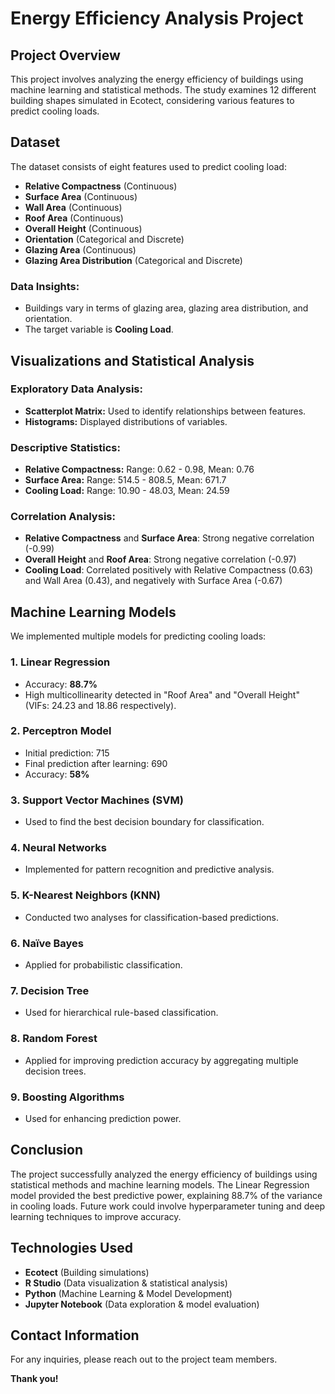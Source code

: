 # Energy Efficiency Analysis Project

## Project Overview
This project involves analyzing the energy efficiency of buildings using machine learning and statistical methods. The study examines 12 different building shapes simulated in Ecotect, considering various features to predict cooling loads.

## Dataset
The dataset consists of eight features used to predict cooling load:
- **Relative Compactness** (Continuous)
- **Surface Area** (Continuous)
- **Wall Area** (Continuous)
- **Roof Area** (Continuous)
- **Overall Height** (Continuous)
- **Orientation** (Categorical and Discrete)
- **Glazing Area** (Continuous)
- **Glazing Area Distribution** (Categorical and Discrete)

### Data Insights:
- Buildings vary in terms of glazing area, glazing area distribution, and orientation.
- The target variable is **Cooling Load**.

## Visualizations and Statistical Analysis
### Exploratory Data Analysis:
- **Scatterplot Matrix:** Used to identify relationships between features.
- **Histograms:** Displayed distributions of variables.

### Descriptive Statistics:
- **Relative Compactness:** Range: 0.62 - 0.98, Mean: 0.76
- **Surface Area:** Range: 514.5 - 808.5, Mean: 671.7
- **Cooling Load:** Range: 10.90 - 48.03, Mean: 24.59

### Correlation Analysis:
- **Relative Compactness** and **Surface Area**: Strong negative correlation (-0.99)
- **Overall Height** and **Roof Area**: Strong negative correlation (-0.97)
- **Cooling Load**: Correlated positively with Relative Compactness (0.63) and Wall Area (0.43), and negatively with Surface Area (-0.67)

## Machine Learning Models
We implemented multiple models for predicting cooling loads:

### 1. **Linear Regression**
- Accuracy: **88.7%**
- High multicollinearity detected in "Roof Area" and "Overall Height" (VIFs: 24.23 and 18.86 respectively).

### 2. **Perceptron Model**
- Initial prediction: 715
- Final prediction after learning: 690
- Accuracy: **58%**

### 3. **Support Vector Machines (SVM)**
- Used to find the best decision boundary for classification.

### 4. **Neural Networks**
- Implemented for pattern recognition and predictive analysis.

### 5. **K-Nearest Neighbors (KNN)**
- Conducted two analyses for classification-based predictions.

### 6. **Naïve Bayes**
- Applied for probabilistic classification.

### 7. **Decision Tree**
- Used for hierarchical rule-based classification.

### 8. **Random Forest**
- Applied for improving prediction accuracy by aggregating multiple decision trees.

### 9. **Boosting Algorithms**
- Used for enhancing prediction power.

## Conclusion
The project successfully analyzed the energy efficiency of buildings using statistical methods and machine learning models. The Linear Regression model provided the best predictive power, explaining 88.7% of the variance in cooling loads. Future work could involve hyperparameter tuning and deep learning techniques to improve accuracy.

## Technologies Used
- **Ecotect** (Building simulations)
- **R Studio** (Data visualization & statistical analysis)
- **Python** (Machine Learning & Model Development)
- **Jupyter Notebook** (Data exploration & model evaluation)

## Contact Information
For any inquiries, please reach out to the project team members.

**Thank you!**
